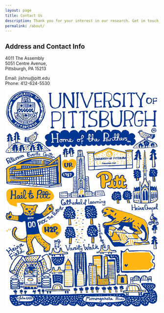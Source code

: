 ```yaml
---
layout: page
title: Contact Us
description: Thank you for your interest in our research. Get in touch with us for any questions or comments regarding our work and publications. Currently, we have open positions at all levels (e.g., post-docs, graduate students, and undergrads).
permalink: /about/
---
```


<div class="container">
  <div class="row">
    <div class="col-md-6">
      <h2>Address and Contact Info</h2>
      <p>4011 The Assembly<br>
      5051 Centre Avenue,<br>
      Pittsburgh, PA 15213</p>
      <p>Email: jishnu@pitt.edu<br>
      Phone: 412-624-5530</p>
    </div>
    <div class="gallery-box">
        <div class="gallery">
          <img src="/images/Pitt.webp" loading="lazy" alt="Author">
      </div>
    </div>
  </div>
</div>
